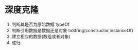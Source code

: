 <!--
 * @Author: yxh
 * @Date: 2020-08-02 23:15:50
 * @LastEditors: yxh
 * @LastEditTime: 2020-08-03 22:01:47
 * @Description: 
-->
# 深度克隆
1. 判断其是否为原始数据 typeOf
2. 判断引用数据是数据还是对象 toString(constructor,instanceOf)
3. 建立相应的数据(数组或者对象)
4. 递归